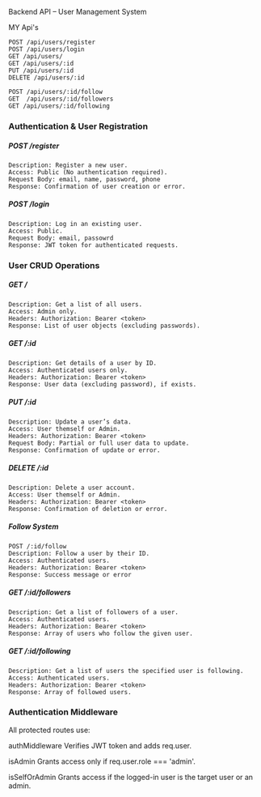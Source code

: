 Backend API – User Management System

MY Api's

```
POST /api/users/register
POST /api/users/login
GET /api/users/
GET /api/users/:id
PUT /api/users/:id
DELETE /api/users/:id

POST /api/users/:id/follow
GET  /api/users/:id/followers
GET /api/users/:id/following
```

### Authentication & User Registration

##### POST /register

```
Description: Register a new user.
Access: Public (No authentication required).
Request Body: email, name, password, phone
Response: Confirmation of user creation or error.
```

##### POST /login

```
Description: Log in an existing user.
Access: Public.
Request Body: email, passowrd
Response: JWT token for authenticated requests.
```

### User CRUD Operations

##### GET /

```
Description: Get a list of all users.
Access: Admin only.
Headers: Authorization: Bearer <token>
Response: List of user objects (excluding passwords).
```

##### GET /:id

```
Description: Get details of a user by ID.
Access: Authenticated users only.
Headers: Authorization: Bearer <token>
Response: User data (excluding password), if exists.
```

##### PUT /:id

```
Description: Update a user’s data.
Access: User themself or Admin.
Headers: Authorization: Bearer <token>
Request Body: Partial or full user data to update.
Response: Confirmation of update or error.
```

##### DELETE /:id

```
Description: Delete a user account.
Access: User themself or Admin.
Headers: Authorization: Bearer <token>
Response: Confirmation of deletion or error.
```

##### Follow System

```
POST /:id/follow
Description: Follow a user by their ID.
Access: Authenticated users.
Headers: Authorization: Bearer <token>
Response: Success message or error
```

##### GET /:id/followers

```
Description: Get a list of followers of a user.
Access: Authenticated users.
Headers: Authorization: Bearer <token>
Response: Array of users who follow the given user.
```

##### GET /:id/following

```
Description: Get a list of users the specified user is following.
Access: Authenticated users.
Headers: Authorization: Bearer <token>
Response: Array of followed users.
```

### Authentication Middleware

All protected routes use:

authMiddleware Verifies JWT token and adds req.user.

isAdmin Grants access only if req.user.role === 'admin'.

isSelfOrAdmin Grants access if the logged-in user is the target user or an admin.
